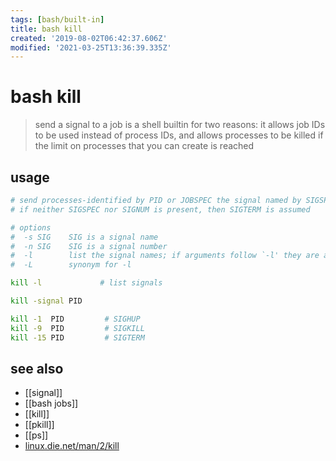 ```yaml
---
tags: [bash/built-in]
title: bash kill
created: '2019-08-02T06:42:37.606Z'
modified: '2021-03-25T13:36:39.335Z'
---
```


# bash kill

> send a signal to a job
> is a shell builtin for two reasons:  it allows job IDs to be used instead of process IDs, and allows processes to be killed if the limit on processes that you can create is reached

## usage
```sh
# send processes-identified by PID or JOBSPEC the signal named by SIGSPEC or SIGNUM
# if neither SIGSPEC nor SIGNUM is present, then SIGTERM is assumed

# options
#  -s SIG    SIG is a signal name
#  -n SIG    SIG is a signal number
#  -l        list the signal names; if arguments follow `-l' they are assumed to be signal numbers for which names should be listed
#  -L        synonym for -l

kill -l             # list signals

kill -signal PID

kill -1  PID         # SIGHUP
kill -9  PID         # SIGKILL
kill -15 PID         # SIGTERM
```

## see also
- [[signal]]
- [[bash jobs]]
- [[kill]]
- [[pkill]]
- [[ps]]
- [linux.die.net/man/2/kill](https://linux.die.net/man/2/kill)

